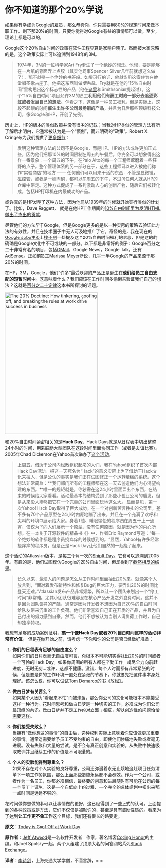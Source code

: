 你不知道的那个20%学说
==========================
如果你有幸成为Google的雇员，那么恭喜你，你只需要用80%的规定时间来做本职工作。剩下那20%的时间，只要你觉得对Google有益的事情都可以做。至少，理论上都是可以的。

Google这个20%自由时间的政策在软件工程界算是家喻户晓了。然而被大家忽略的是，这个政策实际上可以追溯到1948年的3M。

> 1974年，3M的一位科学家Art Fry诞生了一个绝妙的想法。他想，要是能够在一片纸的背面弄上点胶（其实他同事Spencer Silver几年前就想这么做了），那不就是一个绝妙的书签吗。如果可行的话，他就能用这家伙为在教堂唱圣歌占座了。他把这东西叫做*便利贴*。Fry就是在他的“15%自由时间”里构思出这个标志性的产品（他在[这里](http://invention.smithsonian.org/video/vid-popup.aspx?clip=1&id=518)和Smithsonian提起过）。这个“15%自由时间”项目允许3M的员工**利用他们有酬工时的一部分去追逐彩虹或者发展自己的想法**。乍看之下，这像是一种员工福利。但是实际上，这段不起眼的时间**催生出许多公司最畅销的产品**，并且为日后那些顶级科技公司，像Google和HP，开创了先例。

历史上，HP的版本的类似政策并没有很多的记载；当我对HP类似的管理方法有所了解后才明白，它通常被认为是一个“惯例”，而非明确的“政策”。Robert X. Cringely为我们提供了[更多细节](http://www.cringely.com/2011/08/19/losing-the-hp-way/)：

> 发明这种管理方法的公司不是Google，而是HP。HP的方法或许更加正式些，因为他们把那10%的时间限制在周五的午餐后。你完全可以想象得出这样一番景象：一个周五的下午，在Palo Alto的每一个工程师琢磨着一些狂野的点子。整个管理体系的另一部分在于，这些工程师可以进入被他们称作“实验商店”的地方 —— 任何他们可以用来干活的东西，不管是显微镜，磁控管，或者是一桶丙酮，都可以在周五的下午，不过问任何人就从HP的仓库中带走。这种方式促成了一系列激动人心的创新产物，随后它们被转化成，包括HP打印机在内最成功的产品。

或许真的是HP发明了这种方法，因为他们从1939年的时候就开始实行类似的计划了。比如，Dave Raggett， 就是在他HP工作期间的[10%自由时间里为发明HTML做出了杰出的贡献](http://en.wikipedia.org/wiki/Dave_Raggett)。

尽管他们的方法早于Google，但是Google更多的是以一种实际的策略去验证此方法的有效性，并且在技术圈子中无人可及地推广了它。奇怪的是，我在现在的[Google Jobs主页](http://www.google.com/about/jobs/lifeatgoogle/)上[找不到](https://www.google.com/search?q=site%3Awww.google.com+%2220-percent+time%22)一处提及这个20%自由时间福利的信息，但是这的的确确是Google文化中不可或缺的一部分。以下都是非常好的例子：Google百分之二十非常有名的项目，包括[GMail](http://paulbuchheit.blogspot.com/2009/01/communicating-with-code.html)，Google News，Google Talk，还有AdSense。正如前员工Marissa Meyer所说，[几乎一半](http://en.wikipedia.org/wiki/Google#Innovation_Time_Off)Google的产品来源于那20%的时间。

在HP，3M，Google，他们“许多”最受欢迎的产品正是诞生在**他们给员工自由支配的短暂时间**中。这意味着什么？我们应该在工作时间多偷懒来验证我们自己的想法？这就是[百分之二十定律](http://www.amazon.com/exec/obidos/ASIN/0062003232/codihorr-20)这本书所探讨的话题。

<a href="http://www.amazon.com/exec/obidos/ASIN/0062003232/codihorr-20">
	<img src=<img alt="The 20% Doctrine: How tinkering, goofing off, and breaking the rules at work drive success in business" title="The 20% Doctrine: How tinkering, goofing off, and breaking the rules at work drive success in business" src="http://www.codinghorror.com/.a/6a0120a85dcdae970b017743d719a4970d-800wi" width="300" height="456">
</a>

和20%自由时间紧密相关的是**Hack Day**。Hack Days就是从日程表中切出整整24小时的时间，用来鼓励大型团队在这段时间里面协同工作（或者是友谊比赛）。2005年Chad Dickerson在Yahoo首次举办了[这个活动](http://blog.chaddickerson.com/2012/04/18/the-20-percent-doctrine/)。 

> 上周五，借助于公司内松散组织起来的人们，我在Yahoo!组织了首次内部Hack Day活动。把这一天冠名为“Hack”的意义实际上为了借助于Hack文化来拉人，但是公认的事实是我们正在试图修正一个运转糟糕的系统。这个想法非常简单：**我们部门所有的工程师都在这一天去创造他们内心渴望构建的东西。**唯一的规矩就是，你必需在这24小时里面弄出个东西，在结束的时候给大家看看。活动最基本的结构受到了那些小创业公司的启发，但是从来没人能够把它在一个完善的公司里面玩地这么大。
> 显而易见，第一次Yahoo! Hack Day取得了巨大成功。在一个对创新苦苦挣扎的公司里，差不多有70个产品原型在24小时内原地蹦了出来，并且在一个充满了欢呼和尖叫的环境中展示给大家。身着T恤、睡眼惺忪的程序员在周五干上一通宵，仅仅为了向人们展示一个原型，没有任何原因，就是因为他的内心所想。在一本关于开源软件的精品书《》中，作者Eric Raymond写道：“每一个绝妙的软件都是程序员挠痒痒的时候想到的。“显然，Yahoo!有许多经常挠痒痒的程序员，但是正是Hack Day让他们自然的一起挠了起来。

这个活动的Atlassian版本，是每三个月一次的[ShipIt Day](http://www.atlassian.com/shipit-day)。它也可以追溯到2005年。有趣的是，他们试图模仿Google的20%自由时间，但却得到了[截然相反的结果](http://blogs.atlassian.com/2009/02/atlassians_20_time_a_year_in_review/)。

> 长久以来，最烦人的问题是怎么从工作时间里面抽出20%来。就像某个人放言到，“面对着发布新特性和修复Bug的巨大压力，要弄出20%的时间比登天还难。”Atlassian发布产品非常频繁，所以让一个团队来划出一个“停工时间”非常难。尤其小团队很难容忍在核心产品开发之外浪费时间。这并不是因为团队领导的严酷，通常是因为开发者不想因为自己20%的自由时间给队友带来沉重的工作负荷。他们非常喜欢自己正在开发的产品，并且为自己付出的努力感到自豪。然而，他们不想被认为当别人满负荷工作时，自己却独享特权。

我想有足够的成功案例证明，**搞一个像Hack Day或者20%自由时间这样的活动非常有价值**。	但是在你开始之前，请考虑一下你和你的公司是否已经做好准备：

1. **你们的日程表有足够的自由度么？**  
如果你们的日程表毫无自由度可言，你根本不可能切实得找出20%的时间或者一个可怜的Hack Day。如果你周围的所有人都在辛勤工作，竭尽全力向前赶进度，无时无刻...或许，这都不健康。没错，每个人时而都有非常紧张的时候，但是要是你的工作环境一直处在紧张的节奏下，你就要先把这件事本身处理好。该怎么做，你可以试试[Tom Demarco的书《放松》](http://www.amazon.com/exec/obidos/ASIN/0767907698/codihorr-20)。

2. **做白日梦有关茜么？**  
如果某个人因为“看起来不忙”而被炮轰，那么你公司的文化可能根本不能接受这样一种行为。花时间思考和做白日梦是一种切实的工作，必须成为你们公司最顶级的共识。做白日梦并不是工作的对立面；相反，解决创造性的问题恰恰[需要这样](http://www.sciencedaily.com/releases/2009/05/090511180702.htm)。

3. **你们接受失败么？**  
当拥有“做你想做的事情”的自由后，这种权利实际上意味着你应该做更加重要的事情。通常这需要给予员工不受约束的自由，即使他们惨痛地失败或者毫无进展。没有失败和大量的尝试，是不会有真正创意和实验的。从失败中快速吸取教训并且继续工作的价值是不可限量的。

4. **个人的实验能得到尊重么？**  
如果不存在对个人实验的良好尊重，公司还弥漫着永无止境地追赶项目任务清单下一项工作的氛围，那么上面那些措施永远都不会奏效。作为一个公司，或者作为一名员工，你都必须相信，最终要的创意和进展随时有可能在公司的每一个员工上诞生。这是一个自低向上的过程，一个完全的总体规划中扣出来那一点时间是远远不够的。

花时间做你想做的事可以让事情做的更好，这已经得到了一些正式的认可。上面提到的各种政策或是方法，它们不仅仅是被默许的，甚至是具有鼓励性质的。看来为了达到**让工作更不像工作**这个目标，我们还有很长的路要走。

**原文**：[Today is Goof Off at Work Day](http://www.codinghorror.com/blog/2012/08/today-is-goof-off-at-work-day.html)

**原作者**：[Jeff Atwood](http://en.wikipedia.org/wiki/Jeff_Atwood)是一名软件开发者，作家，著名博客[Coding Honor](http://www.codinghorror.com/blog/)的主编。和Joel Spolsky一起，两个人组建了顶顶大名的问答网站系列[Stack Exchange](http://stackexchange.com/)。

**译者**：[李诗剑](http://www.lishijian.com)，上海交通大学学僧，不善言辞，= =
